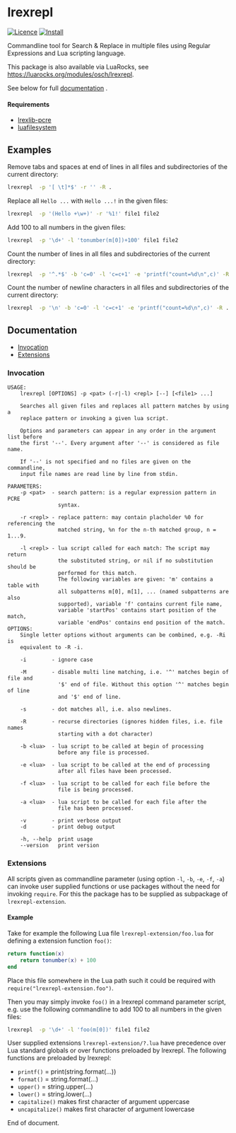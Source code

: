 # lrexrepl 
[![Licence](http://img.shields.io/badge/Licence-MIT-brightgreen.svg)](LICENSE)
[![Install](https://img.shields.io/badge/Install-LuaRocks-brightgreen.svg)](https://luarocks.org/modules/osch/lrexrepl)

<!-- ---------------------------------------------------------------------------------------- -->

Commandline tool for Search & Replace in multiple files using Regular Expressions and
Lua scripting language.

This package is also available via LuaRocks, see https://luarocks.org/modules/osch/lrexrepl.

See below for full [documentation](#documentation) .

<!-- ---------------------------------------------------------------------------------------- -->

#### Requirements

   * [lrexlib-pcre]
   * [luafilesystem]

[lrexlib-pcre]:  https://luarocks.org/modules/rrt/lrexlib-pcre
[luafilesystem]: https://luarocks.org/modules/hisham/luafilesystem

<!-- ---------------------------------------------------------------------------------------- -->

## Examples

Remove tabs and spaces at end of lines in all files and subdirectories of the current 
directory:

```bash
lrexrepl  -p '[ \t]*$' -r '' -R .
```

Replace all `Hello ...` with `Hello ...!` in the given files:

```bash
lrexrepl  -p '(Hello +\w+)' -r '%1!' file1 file2
```

Add 100 to all numbers in the given files:

```bash
lrexrepl  -p '\d+' -l 'tonumber(m[0])+100' file1 file2
```

Count the number of lines in all files and subdirectories of the current 
directory:

```bash
lrexrepl  -p '^.*$' -b 'c=0' -l 'c=c+1' -e 'printf("count=%d\n",c)' -R .
```

Count the number of newline characters in all files and subdirectories of the current 
directory:

```bash
lrexrepl  -p '\n' -b 'c=0' -l 'c=c+1' -e 'printf("count=%d\n",c)' -R .
```

<!-- ---------------------------------------------------------------------------------------- -->

## Documentation

   * [Invocation](#invocation)
   * [Extensions](#extensions)

<!-- ---------------------------------------------------------------------------------------- -->

### Invocation

```
USAGE:
    lrexrepl [OPTIONS] -p <pat> (-r|-l) <repl> [--] [<file1> ...]

    Searches all given files and replaces all pattern matches by using a
    replace pattern or invoking a given lua script. 

    Options and parameters can appear in any order in the argument list before 
    the first '--'. Every argument after '--' is considered as file name.
    
    If '--' is not specified and no files are given on the commandline, 
    input file names are read line by line from stdin.

PARAMETERS:
    -p <pat>  - search pattern: is a regular expression pattern in PCRE
                syntax.

    -r <repl> - replace pattern: may contain placholder %0 for referencing the
                matched string, %n for the n-th matched group, n = 1...9.

    -l <repl> - lua script called for each match: The script may return 
                the substituted string, or nil if no substitution should be 
                performed for this match. 
                The following variables are given: 'm' contains a table with 
                all subpatterns m[0], m[1], ... (named subpatterns are also 
                supported), variable 'f' contains current file name,
                variable 'startPos' contains start position of the match, 
                variable 'endPos' contains end position of the match.
OPTIONS:
    Single letter options without arguments can be combined, e.g. -Ri is 
    equivalent to -R -i.
    
    -i        - ignore case

    -M        - disable multi line matching, i.e. '^' matches begin of file and
                '$' end of file. Without this option '^' matches begin of line 
                and '$' end of line.

    -s        - dot matches all, i.e. also newlines.
    
    -R        - recurse directories (ignores hidden files, i.e. file names 
                starting with a dot character)

    -b <lua>  - lua script to be called at begin of processing
                before any file is processed.

    -e <lua>  - lua script to be called at the end of processing
                after all files have been processed.
    
    -f <lua>  - lua script to be called for each file before the
                file is being processed.

    -a <lua>  - lua script to be called for each file after the
                file has been processed.
    
    -v        - print verbose output
    -d        - print debug output
    
    -h, --help  print usage
    --version   print version
```

<!-- ---------------------------------------------------------------------------------------- -->

### Extensions

All scripts given as commandline parameter (using option `-l`, `-b`, `-e`, `-f`, `-a`)  can invoke
user supplied functions or use packages without the need for invoking `require`. For this the 
package has to be supplied as subpackage of `lrexrepl-extension`. 

#### Example

Take for example the following Lua file `lrexrepl-extension/foo.lua` for defining a extension
function `foo()`:

```lua
return function(x)
    return tonumber(x) + 100
end
```

Place this file somewhere in the Lua path such it could be required 
with `require("lrexrepl-extension.foo")`.

Then you may simply invoke `foo()` in a lrexrepl command parameter script, e.g. use the following 
commandline to add 100 to all numbers in the given files:

```bash
lrexrepl  -p '\d+' -l 'foo(m[0])' file1 file2
```

User supplied extensions `lrexrepl-extension/?.lua` have precedence over Lua standard globals
or over functions preloaded by lrexrepl. The following functions are preloaded by lrexrepl:

   * `printf()` = print(string.format(...))
   * `format()` = string.format(...)
   * `upper()`  = string.upper(...)
   * `lower()`  = string.lower(...)
   * `capitalize()`  makes first character of argument uppercase
   * `uncapitalize()` makes first character of argument lowercase
   

End of document.

<!-- ---------------------------------------------------------------------------------------- -->
